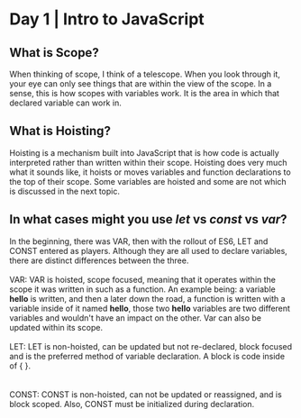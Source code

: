 # Day 1 | Intro to JavaScript

## What is Scope?
When thinking of scope, I think of a telescope.  When you look through it, your eye can only see things that are within the view of the scope.  In a sense, this is how scopes with variables work.  It is the area in which that declared variable can work in.
## What is Hoisting?
Hoisting is a mechanism built into JavaScript that is how code is actually interpreted rather than written within their scope.  Hoisting does very much what it sounds like, it hoists or moves variables and function declarations to the top of their scope.  Some variables are hoisted and some are not which is discussed in the next topic.

## In what cases might you use <b><em>let</em></b> vs <b><em>const</em></b> vs <b><em>var</em></b>?
In the beginning, there was VAR, then with the rollout of ES6, LET and CONST entered as players.  Although they are all used to declare variables, there are distinct differences between the three.
<br>
<br>
VAR: VAR is hoisted, scope focused, meaning that it operates within the scope it was written in such as a function.   An example being: a variable <b>hello</b> is written, and then a later down the road, a function is written with a variable inside of it named <b>hello</b>, those two <b>hello</b> variables are two different variables and wouldn't have an impact on the other.  Var can also be updated within its scope.
<br>
<br>
LET: LET is non-hoisted, can be updated but not re-declared, block focused and is the preferred method of variable declaration.  A block is code inside of { }.  
<br>
<br>
CONST: CONST is non-hoisted, can not be updated or reassigned, and is block scoped.  Also, CONST must be initialized during declaration.